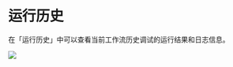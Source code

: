 # 运行历史

在「运行历史」中可以查看当前工作流历史调试的运行结果和日志信息。

![](https://assets-docs.dify.ai/dify-enterprise-mintlify/zh_CN/guides/workflow/debug-and-preview/5ff3e82563c43b41e359c83483fd0f9b.png)
